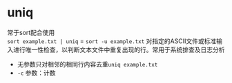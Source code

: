 # uniq
常于sort配合使用<br>
`sort example.txt | uniq` = `sort -u example.txt`
对指定的ASCII文件或标准输入进行唯一性检查，以判断文本文件中重复出现的行。常用于系统排查及日志分析<br>

* 无参数只对相邻的相同行内容去重`uniq example.txt`
* `-c` 参数：计数
